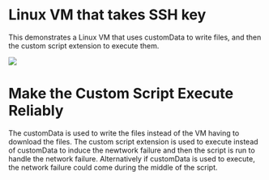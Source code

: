 # Linux VM that takes SSH key

This demonstrates a Linux VM that uses customData to write files, and then the custom script extension to execute them.

<a href="https://portal.azure.com/#create/Microsoft.Template/uri/https%3A%2F%2Fraw.githubusercontent.com%2Fanhowe%2Fscratch%2Fmaster%2FreliableCustomScriptExtension%2FreliableCustomScript.json" target="_blank">
    <img src="http://azuredeploy.net/deploybutton.png"/>
</a>

# Make the Custom Script Execute Reliably

The customData is used to write the files instead of the VM having to download the files.  The custom script extension is used to execute instead of customData to induce the newtwork failure and then the script is run to handle the network failure.  Alternatively if customData is used to execute, the network failure could come during the middle of the script.
